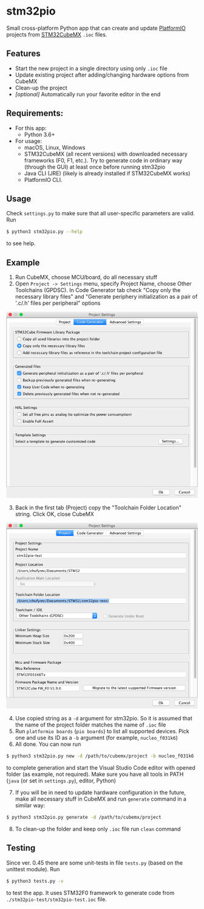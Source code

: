 # stm32pio
Small cross-platform Python app that can create and update [PlatformIO](https://platformio.org) projects from [STM32CubeMX](http://www.st.com/en/development-tools/stm32cubemx.html) `.ioc` files.

## Features
  - Start the new project in a single directory using only `.ioc` file
  - Update existing project after adding/changing hardware options from CubeMX
  - Clean-up the project
  - *[optional]* Automatically run your favorite editor in the end

## Requirements:
  - For this app:
    - Python 3.6+
  - For usage:
    - macOS, Linux, Windows
    - STM32CubeMX (all recent versions) with downloaded necessary frameworks (F0, F1, etc.). Try to generate code in ordinary way (through the GUI) at least once before running stm32pio
    - Java CLI (JRE) (likely is already installed if STM32CubeMX works)
    - PlatformIO CLI.

## Usage
Check `settings.py` to make sure that all user-specific parameters are valid. Run
```bash
$ python3 stm32pio.py --help
```
to see help.

## Example
1. Run CubeMX, choose MCU/board, do all necessary stuff
2. Open `Project -> Settings` menu, specify Project Name, choose Other Toolchains (GPDSC). In Code Generator tab check "Copy only the necessary library files" and "Generate periphery initialization as a pair of '.c/.h' files per peripheral" options

![Code Generator tab](/screenshots/tab_CodeGenerator.png)

3. Back in the first tab (Project) copy the "Toolchain Folder Location" string. Click OK, close CubeMX

![Project tab](/screenshots/tab_Project.png)

4. Use copied string as a `-d` argument for stm32pio. So it is assumed that the name of the project folder matches the name of `.ioc` file
5. Run `platformio boards` (`pio boards`) to list all supported devices. Pick one and use its ID as a `-b` argument (for example, `nucleo_f031k6`)
6. All done. You can now run
```bash
$ python3 stm32pio.py new -d /path/to/cubemx/project -b nucleo_f031k6 --start-editor=vscode
```
to complete generation and start the Visual Studio Code editor with opened folder (as example, not required). Make sure you have all tools in PATH (`java` (or set in `settings.py`), editor, Python)

7. If you will be in need to update hardware configuration in the future, make all necessary stuff in CubeMX and run `generate` command in a similar way:
```bash
$ python3 stm32pio.py generate -d /path/to/cubemx/project
```
8. To clean-up the folder and keep only `.ioc` file run `clean` command

## Testing
Since ver. 0.45 there are some unit-tests in file `tests.py` (based on the unittest module). Run
```bash
$ python3 tests.py -v
```
to test the app. It uses STM32F0 framework to generate code from `./stm32pio-test/stm32pio-test.ioc` file.
